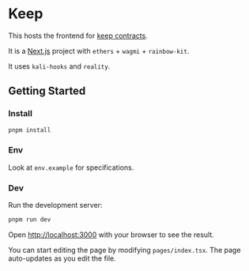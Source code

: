 # Keep

This hosts the frontend for [keep contracts](https://github.com/kalidao/multi-sig).

It is a [Next.js](https://nextjs.org/) project with `ethers` + `wagmi` + `rainbow-kit`. 

It uses `kali-hooks` and `reality`.

## Getting Started

### Install

```bash
pnpm install
```

### Env
Look at `env.example` for specifications. 

### Dev

Run the development server:

```bash
pnpm run dev
```

Open [http://localhost:3000](http://localhost:3000) with your browser to see the result.

You can start editing the page by modifying `pages/index.tsx`. The page auto-updates as you edit the file.


